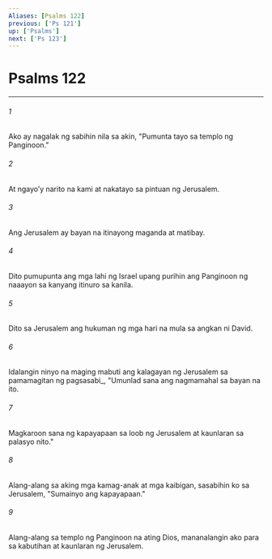 ```yaml
---
Aliases: [Psalms 122]
previous: ['Ps 121']
up: ['Psalms']
next: ['Ps 123']
---
```

# Psalms 122

***






















###### 1 










Ako ay nagalak ng sabihin nila sa akin, "Pumunta tayo sa templo ng Panginoon." 





















###### 2 










At ngayoʼy narito na kami at nakatayo sa pintuan ng Jerusalem. 





















###### 3 










Ang Jerusalem ay bayan na itinayong maganda at matibay. 





















###### 4 










Dito pumupunta ang mga lahi ng Israel upang purihin ang Panginoon ng naaayon sa kanyang itinuro sa kanila. 





















###### 5 










Dito sa Jerusalem ang hukuman ng mga hari na mula sa angkan ni David. 





















###### 6 










Idalangin ninyo na maging mabuti ang kalagayan ng Jerusalem sa pamamagitan ng pagsasabi_, "Umunlad sana ang nagmamahal sa bayan na ito. 





















###### 7 










Magkaroon sana ng kapayapaan sa loob ng Jerusalem at kaunlaran sa palasyo nito." 





















###### 8 










Alang-alang sa aking mga kamag-anak at mga kaibigan, sasabihin ko sa Jerusalem, "Sumainyo ang kapayapaan." 





















###### 9 










Alang-alang sa templo ng Panginoon na ating Dios, mananalangin ako para sa kabutihan at kaunlaran ng Jerusalem.
